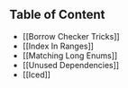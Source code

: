 ## Table of Content
- [[Borrow Checker Tricks]]
- [[Index In Ranges]]
- [[Matching Long Enums]]
- [[Unused Dependencies]]
- [[Iced]]
